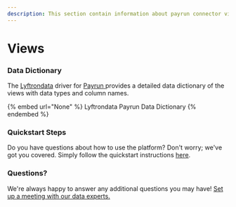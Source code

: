 ```yaml
---
description: This section contain information about payrun connector views information
---
```


# Views

### Data Dictionary

The [Lyftrondata](https://www.lyftrondata.com/) driver for [Payrun](None/)[ ](https://www.lyftrondata.com/integration/payrun/)provides a detailed data dictionary of the views with data types and column names.

{% embed url="None" %}
Lyftrondata Payrun Data Dictionary
{% endembed %}

### Quickstart Steps

Do you have questions about how to use the platform? Don't worry; we've got you covered. Simply follow the quickstart instructions [here](../README.md).

### Questions? <a href="#questions" id="questions"></a>

We're always happy to answer any additional questions you may have! [Set up a meeting with our data experts.](https://www.lyftrondata.com/book-a-meeting/)


